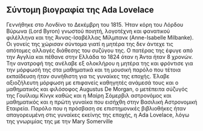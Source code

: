## Σύντομη βιογραφία της Ada Lovelace

Γεννήθηκε στο Λονδίνο το Δεκέμβρη του 1815. Ήταν κόρη του Λόρδου Βύρωνα (Lord Byron) γνωστού ποιητή, λογοτέχνη και φανατικού φιλέλληνα και της Άννας-Ισαβέλλας Μίλμπανκ (Anne-Isabelle Milbanke). Οι γονείς της χώρισαν σύντομα γιατί η μητέρα της δεν άντεχε τις απότομες αλλαγές διάθεσης του συζύγου της. Ο πατέρας της έφυγε από την Αγγλία και πέθανε στην Ελλάδα το 1824 όταν η Άντα ήταν 8 χρονών. Την ανατροφή της ανέλαβε εξ ολοκλήρου η μητέρα της και φρόντισε για την μόρφωσή της στα μαθηματικά και τη μουσική παρόλο που τέτοια εκπαίδευση ήταν συνήθιστη για τις γυναίκες της εποχής. Έλαβε αξιοζήλευτη μόρφωση με επιφανείς καθηγητές ανάμεσά τους και ο μαθηματικός και φιλόσοφος Augustus De Morgan, ο μετέπειτα σύζυγός της Γουίλιαμ Κίνγκ καθώς και η Μαίρη Σόμερβιλ αστρονόμος και μαθηματικός και η πρώτη γυναίκα που εισήχθη στην Βασιλική Αστρονομική Εταιρεία. Παρόλο που η πρόσβαση σε επιστημονικές βιβλιοθήκες ήταν απαγορευμένη στις γυναίκες εκείνης της εποχής, η Ada Lovelace, λόγω της γνωριμίας της με την Mary Somerville 
